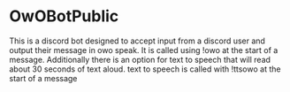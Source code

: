 # OwOBotPublic

This is a discord bot designed to accept input from a discord user and output their message in owo speak.
It is called using !owo at the start of a message.
Additionally there is an option for text to speech that will read about 30 seconds of text aloud.
text to speech is called with !ttsowo at the start of a message
